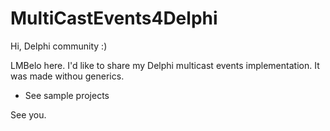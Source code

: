 # MultiCastEvents4Delphi

Hi, Delphi community :)

LMBelo here. I'd like to share my Delphi multicast events implementation. 
It was made withou generics.

* See sample projects

See you.
